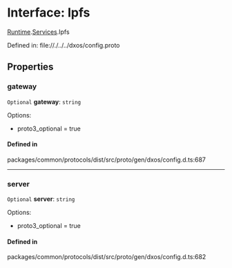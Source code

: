 # Interface: Ipfs

[Runtime](../modules/dxos_config.defs.Runtime.md).[Services](../modules/dxos_config.defs.Runtime.Services.md).Ipfs

Defined in:
  file://./../../dxos/config.proto

## Properties

### gateway

 `Optional` **gateway**: `string`

Options:
  - proto3_optional = true

#### Defined in

packages/common/protocols/dist/src/proto/gen/dxos/config.d.ts:687

___

### server

 `Optional` **server**: `string`

Options:
  - proto3_optional = true

#### Defined in

packages/common/protocols/dist/src/proto/gen/dxos/config.d.ts:682
